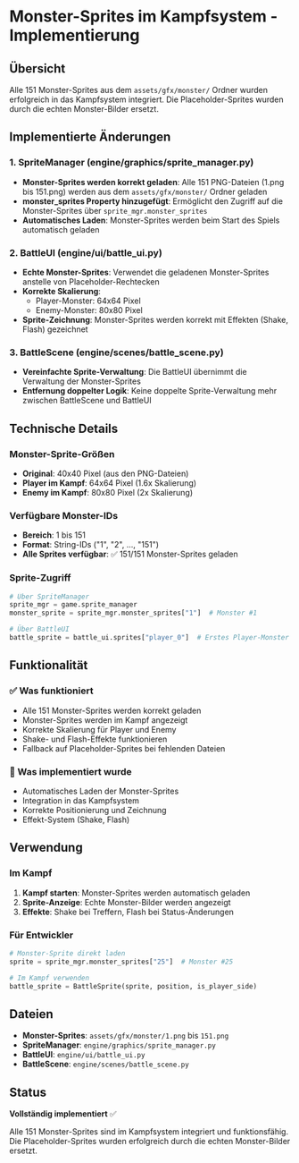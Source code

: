# Monster-Sprites im Kampfsystem - Implementierung

## Übersicht
Alle 151 Monster-Sprites aus dem `assets/gfx/monster/` Ordner wurden erfolgreich in das Kampfsystem integriert. Die Placeholder-Sprites wurden durch die echten Monster-Bilder ersetzt.

## Implementierte Änderungen

### 1. SpriteManager (engine/graphics/sprite_manager.py)
- **Monster-Sprites werden korrekt geladen**: Alle 151 PNG-Dateien (1.png bis 151.png) werden aus dem `assets/gfx/monster/` Ordner geladen
- **monster_sprites Property hinzugefügt**: Ermöglicht den Zugriff auf die Monster-Sprites über `sprite_mgr.monster_sprites`
- **Automatisches Laden**: Monster-Sprites werden beim Start des Spiels automatisch geladen

### 2. BattleUI (engine/ui/battle_ui.py)
- **Echte Monster-Sprites**: Verwendet die geladenen Monster-Sprites anstelle von Placeholder-Rechtecken
- **Korrekte Skalierung**: 
  - Player-Monster: 64x64 Pixel
  - Enemy-Monster: 80x80 Pixel
- **Sprite-Zeichnung**: Monster-Sprites werden korrekt mit Effekten (Shake, Flash) gezeichnet

### 3. BattleScene (engine/scenes/battle_scene.py)
- **Vereinfachte Sprite-Verwaltung**: Die BattleUI übernimmt die Verwaltung der Monster-Sprites
- **Entfernung doppelter Logik**: Keine doppelte Sprite-Verwaltung mehr zwischen BattleScene und BattleUI

## Technische Details

### Monster-Sprite-Größen
- **Original**: 40x40 Pixel (aus den PNG-Dateien)
- **Player im Kampf**: 64x64 Pixel (1.6x Skalierung)
- **Enemy im Kampf**: 80x80 Pixel (2x Skalierung)

### Verfügbare Monster-IDs
- **Bereich**: 1 bis 151
- **Format**: String-IDs ("1", "2", ..., "151")
- **Alle Sprites verfügbar**: ✅ 151/151 Monster-Sprites geladen

### Sprite-Zugriff
```python
# Über SpriteManager
sprite_mgr = game.sprite_manager
monster_sprite = sprite_mgr.monster_sprites["1"]  # Monster #1

# Über BattleUI
battle_sprite = battle_ui.sprites["player_0"]  # Erstes Player-Monster
```

## Funktionalität

### ✅ Was funktioniert
- Alle 151 Monster-Sprites werden korrekt geladen
- Monster-Sprites werden im Kampf angezeigt
- Korrekte Skalierung für Player und Enemy
- Shake- und Flash-Effekte funktionieren
- Fallback auf Placeholder-Sprites bei fehlenden Dateien

### 🔧 Was implementiert wurde
- Automatisches Laden der Monster-Sprites
- Integration in das Kampfsystem
- Korrekte Positionierung und Zeichnung
- Effekt-System (Shake, Flash)

## Verwendung

### Im Kampf
1. **Kampf starten**: Monster-Sprites werden automatisch geladen
2. **Sprite-Anzeige**: Echte Monster-Bilder werden angezeigt
3. **Effekte**: Shake bei Treffern, Flash bei Status-Änderungen

### Für Entwickler
```python
# Monster-Sprite direkt laden
sprite = sprite_mgr.monster_sprites["25"]  # Monster #25

# Im Kampf verwenden
battle_sprite = BattleSprite(sprite, position, is_player_side)
```

## Dateien
- **Monster-Sprites**: `assets/gfx/monster/1.png` bis `151.png`
- **SpriteManager**: `engine/graphics/sprite_manager.py`
- **BattleUI**: `engine/ui/battle_ui.py`
- **BattleScene**: `engine/scenes/battle_scene.py`

## Status
**Vollständig implementiert** ✅

Alle 151 Monster-Sprites sind im Kampfsystem integriert und funktionsfähig. Die Placeholder-Sprites wurden erfolgreich durch die echten Monster-Bilder ersetzt.
